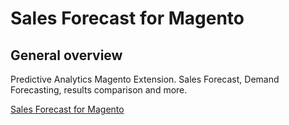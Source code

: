# Sales Forecast for Magento

## General overview
Predictive Analytics Magento Extension. Sales Forecast, Demand Forecasting, results comparison and more.

[Sales Forecast for Magento](http://www.get4cast.com/sales-forecast-for-magento/)
